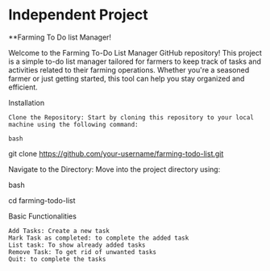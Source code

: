 # Independent Project
**Farming To Do list Manager!

Welcome to the Farming To-Do List Manager GitHub repository! This project is a simple to-do list manager tailored for farmers to keep track of tasks and activities related to their farming operations. Whether you're a seasoned farmer or just getting started, this tool can help you stay organized and efficient.

Installation

    Clone the Repository: Start by cloning this repository to your local machine using the following command:

    bash

git clone https://github.com/your-username/farming-todo-list.git

Navigate to the Directory: Move into the project directory using:

bash

cd farming-todo-list

Basic Functionalities

    Add Tasks: Create a new task
    Mark Task as completed: to complete the added task
    List task: To show already added tasks
    Remove Task: To get rid of unwanted tasks
    Quit: to complete the tasks
